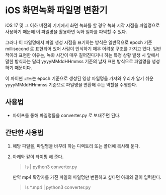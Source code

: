 # iOS 화면녹화 파일명 변환기

iOS 17 및 그 이하 버전의 기기에서 화면 녹화를 할 경우 녹화 시작 시점을 파일명으로 사용하기 때문에 이 파일명을 활용하면 녹화 일자를 파악할 수 있다.

그러나 이 파일명에서 파일 생성 시점을 표기하는 방식은 일반적으로 epoch 기준 millisecond 로 표현되어 있어 사람이 인식하기 매우 어려운 구조를 가지고 있다. 일반적이라 표현한 이유는, 녹화 시간이 매우 길어진다거나 하는 특정 상황 발생 시 앞에서 말한 방식과는 달리 yyyyMMddHHmmss 기준의 날자 표현 방식으로 파일명을 생성하기 때문이다.

이 파이썬 코드는 epoch 기준으로 생성된 영상 파일명을 가져와 우리가 알기 쉬운 yyyyMMddHHmmss 기준으로 파일명을 변환해 주는 역할을 수행한다.

## 사용법
* 파이프를 통해 파일명들을 converter.py 로 보내주면 된다.

## 간단한 사용법
1. 해당 파일을, 파일명을 바꾸려 하는 디렉토리 또는 폴더에 복사해 둔다.
2. 아래와 같이 타이핑 해 준다.
    > ls | python3 converter.py
   
    만약 mp4 확장자를 가진 파일의 파일명만 변환하고 싶다면 아래와 같이 입력한다.
    > ls *.mp4 | python3 converter.py
